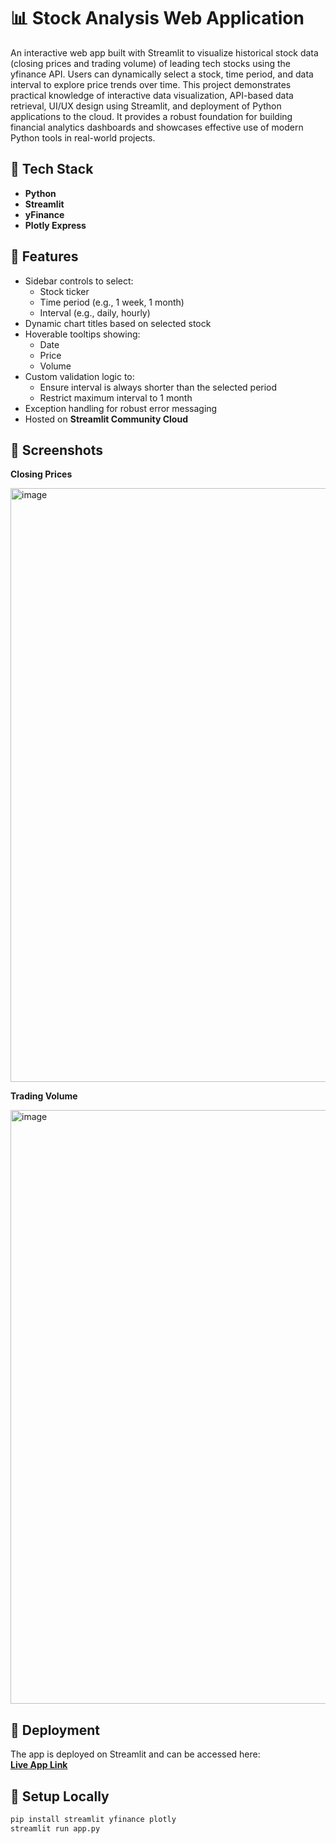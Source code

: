 # 📊 Stock Analysis Web Application

An interactive web app built with Streamlit to visualize historical stock data (closing prices and trading volume) of leading tech stocks using the yfinance API. Users can dynamically select a stock, time period, and data interval to explore price trends over time. This project demonstrates practical knowledge of interactive data visualization, API-based data retrieval, UI/UX design using Streamlit, and deployment of Python applications to the cloud. It provides a robust foundation for building financial analytics dashboards and showcases effective use of modern Python tools in real-world projects.

## 🔧 Tech Stack

- **Python**
- **Streamlit**
- **yFinance**
- **Plotly Express**

## 🌟 Features

- Sidebar controls to select:
  - Stock ticker
  - Time period (e.g., 1 week, 1 month)
  - Interval (e.g., daily, hourly)
- Dynamic chart titles based on selected stock
- Hoverable tooltips showing:
  - Date
  - Price
  - Volume
- Custom validation logic to:
  - Ensure interval is always shorter than the selected period
  - Restrict maximum interval to 1 month
- Exception handling for robust error messaging
- Hosted on **Streamlit Community Cloud**

## 📸 Screenshots

**Closing Prices**

<img width="950" alt="image" src="https://github.com/user-attachments/assets/c5191309-9444-4f33-807d-074e382ab392" />

**Trading Volume**

<img width="950" alt="image" src="https://github.com/user-attachments/assets/bfed006d-cf72-4751-99e4-a8977e865bfa" />

## 🚀 Deployment

The app is deployed on Streamlit and can be accessed here:  
**[Live App Link](https://stock-app-analytics.streamlit.app/)**

## 📁 Setup Locally

```bash
pip install streamlit yfinance plotly
streamlit run app.py


